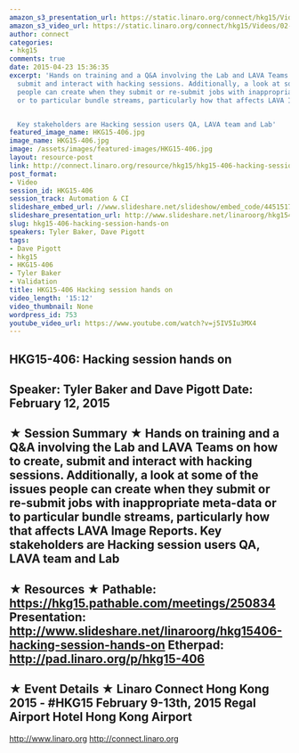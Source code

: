 ```yaml
---
amazon_s3_presentation_url: https://static.linaro.org/connect/hkg15/Videos/02-12-Thursday/HKG15-406.pdf
amazon_s3_video_url: https://static.linaro.org/connect/hkg15/Videos/02-12-Thursday/HKG15-406+Hacking+session+hands+on.mp4
author: connect
categories:
- hkg15
comments: true
date: 2015-04-23 15:36:35
excerpt: 'Hands on training and a Q&A involving the Lab and LAVA Teams on how to create,
  submit and interact with hacking sessions. Additionally, a look at some of the issues
  people can create when they submit or re-submit jobs with inappropriate meta-data
  or to particular bundle streams, particularly how that affects LAVA Image Reports.


  Key stakeholders are Hacking session users QA, LAVA team and Lab'
featured_image_name: HKG15-406.jpg
image_name: HKG15-406.jpg
image: /assets/images/featured-images/HKG15-406.jpg
layout: resource-post
link: http://connect.linaro.org/resource/hkg15/hkg15-406-hacking-session-hands-on/
post_format:
- Video
session_id: HKG15-406
session_track: Automation & CI
slideshare_embed_url: //www.slideshare.net/slideshow/embed_code/44515179
slideshare_presentation_url: http://www.slideshare.net/linaroorg/hkg15406-hacking-session-hands-on
slug: hkg15-406-hacking-session-hands-on
speakers: Tyler Baker, Dave Pigott
tags:
- Dave Pigott
- hkg15
- HKG15-406
- Tyler Baker
- Validation
title: HKG15-406 Hacking session hands on
video_length: '15:12'
video_thumbnail: None
wordpress_id: 753
youtube_video_url: https://www.youtube.com/watch?v=j5IV5Iu3MX4
---
```


HKG15-406: Hacking session hands on
---------------------------------------------------
Speaker: Tyler Baker and Dave Pigott
Date: February 12, 2015
---------------------------------------------------
★ Session Summary ★
Hands on training and a Q&A involving the Lab and LAVA Teams on how to create, submit and interact with hacking sessions. Additionally, a look at some of the issues people can create when they submit or re-submit jobs with inappropriate meta-data or to particular bundle streams, particularly how that affects LAVA Image Reports. Key stakeholders are Hacking session users QA, LAVA team and Lab
--------------------------------------------------
★ Resources ★
Pathable: https://hkg15.pathable.com/meetings/250834
Presentation: http://www.slideshare.net/linaroorg/hkg15406-hacking-session-hands-on
Etherpad: http://pad.linaro.org/p/hkg15-406
---------------------------------------------------
★ Event Details ★
Linaro Connect Hong Kong 2015 - #HKG15
February 9-13th, 2015
Regal Airport Hotel Hong Kong Airport
---------------------------------------------------
http://www.linaro.org
http://connect.linaro.org
